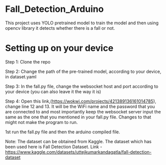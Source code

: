# Fall_Detection_Arduino
This project uses YOLO pretrained model to train the model and then using opencv library it detects whether there is a fall or not. 

# Setting up on your device 
Step 1: Clone the repo 

Step 2: Change the path of the pre-trained model, according to your device, in dataset.yaml

Step 3: In the fall.py file, change the websocket host and port according to your device (you can also leave it the way it is)

Step 4: Open this link,(https://wokwi.com/projects/421389136161014785), change line 12 and 13. It will be the WiFi name and the password that you are connected to and most importantly keep the websocket server input the same as the one that you mentioned in your fall.py file. Changes to that might not make the program to run.  

1st run the fall.py file and then the  arduino compiled file. 

Note: The dataset can be obtained from Kaggle. The dataset which has been used here is Fall Detection Dataset. Link - https://www.kaggle.com/datasets/uttejkumarkandagatla/fall-detection-dataset
